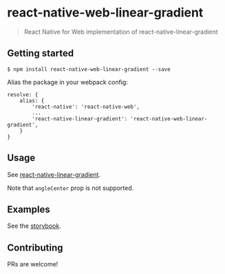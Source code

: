 # react-native-web-linear-gradient
> React Native for Web implementation of react-native-linear-gradient

## Getting started
`$ npm install react-native-web-linear-gradient --save`

Alias the package in your webpack config:

```
resolve: {
    alias: {
        'react-native': 'react-native-web',
        ...
        'react-native-linear-gradient': 'react-native-web-linear-gradient',
    }
}
```

## Usage
See [react-native-linear-gradient](https://github.com/react-native-community/react-native-linear-gradient).

Note that `angleCenter` prop is not supported.

## Examples
See the [storybook](https://react-native-web-community.github.io/react-native-web-linear-gradient/storybook).

## Contributing
PRs are welcome!

